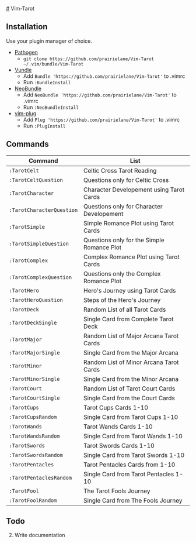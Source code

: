 [#](#) Vim-Tarot

## Installation

Use your plugin manager of choice.

- [Pathogen](https://github.com/tpope/vim-pathogen)
  - `git clone https://github.com/prairielane/Vim-Tarot ~/.vim/bundle/Vim-Tarot`
- [Vundle](https://github.com/gmarik/vundle)
  - Add `Bundle 'https://github.com/prairielane/Vim-Tarot'` to .vimrc
  - Run `:BundleInstall`
- [NeoBundle](https://github.com/Shougo/neobundle.vim)
  - Add `NeoBundle 'https://github.com/prairielane/Vim-Tarot'` to .vimrc
  - Run `:NeoBundleInstall`
- [vim-plug](https://github.com/junegunn/vim-plug)
  - Add `Plug 'https://github.com/prairielane/Vim-Tarot'` to .vimrc
  - Run `:PlugInstall`

Commands
--------

| Command                    | List                                       |
| -------------------------- | ------------------------------------------ |
| `:TarotCelt`               | Celtic Cross Tarot Reading                 |
| `:TarotCeltQuestion`       | Questions only for Celtic Cross            |
| `:TarotCharacter`          | Character Developement using Tarot Cards   |
| `:TarotCharacterQuestion`  | Questions only for Character Developement  |
| `:TarotSimple`             | Simple Romance Plot using Tarot Cards      |
| `:TarotSimpleQuestion`     | Questions only for the Simple Romance Plot |
| `:TarotComplex`            | Complex Romance Plot using Tarot Cards     |
| `:TarotComplexQuestion`    | Questions only the Complex Romance Plot    |
| `:TarotHero`               | Hero's Journey using Tarot Cards           |
| `:TarotHeroQuestion`       | Steps of the Hero's Journey                |
| `:TarotDeck`               | Random List of all Tarot Cards             |
| `:TarotDeckSingle`         | Single Card from Complete Tarot Deck       |
| `:TarotMajor`              | Random List of Major Arcana Tarot Cards    |
| `:TarotMajorSingle`        | Single Card from the Major Arcana          |
| `:TarotMinor`              | Random List of Minor Arcana Tarot Cards    |
| `:TarotMinorSingle`        | Single Card from the Minor Arcana          |
| `:TarotCourt`              | Random List of Tarot Court Cards           |
| `:TarotCourtSingle`        | Single Card from the Court Cards           |
| `:TarotCups`               | Tarot Cups Cards 1-10                      |
| `:TarotCupsRandom`         | Single Card from Tarot Cups 1-10           |
| `:TarotWands`              | Tarot Wands Cards 1-10                     |
| `:TarotWandsRandom`        | Single Card from Tarot Wands 1-10          |
| `:TarotSwords`             | Tarot Swords Cards 1-10                    |
| `:TarotSwordsRandom`       | Single Card from Tarot Swords 1-10         |
| `:TarotPentacles`          | Tarot Pentacles Cards from 1-10            |
| `:TarotPentaclesRandom`    | Single Card from Tarot Pentacles 1-10      |  
| `:TarotFool`               | The Tarot Fools Journey                    |
| `:TarotFoolRandom`         | Single Card from The Fools Journey         |
  
## Todo


2. Write documentation



